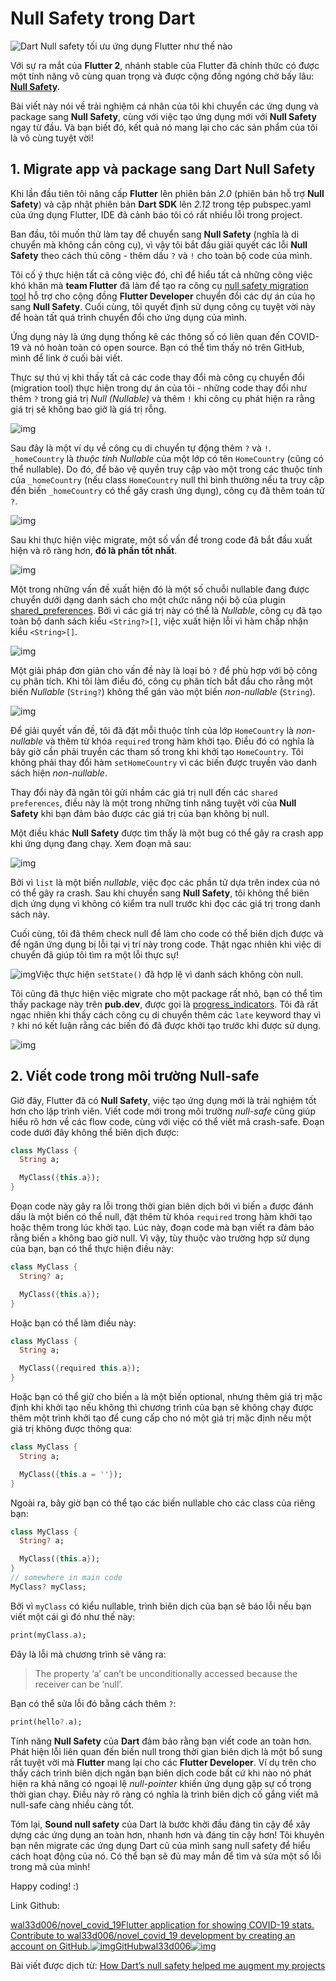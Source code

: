 # Null Safety trong Dart



![Dart Null safety tối ưu ứng dụng Flutter như thế nào](https://200lab-blog.imgix.net/2021/07/screenshot_1626352346.png?auto=format,compress&w=1500)

Với sự ra mắt của **Flutter 2**, nhánh stable của Flutter đã chính thức có được một tính năng vô cùng quan trọng và được cộng đồng ngóng chờ bấy lâu: [**Null Safety**](https://medium.com/dartlang/announcing-dart-null-safety-beta-87610fee6730)**.**

Bài viết này nói về trải nghiệm cá nhân của tôi khi chuyển các ứng dụng và package sang **Null Safety**, cùng với việc tạo ứng dụng mới với **Null Safety** ngay từ đầu. Và bạn biết đó, kết quả nó mang lại cho các sản phẩm của tôi là vô cùng tuyệt vời!

## 1. Migrate app và package sang Dart Null Safety

Khi lần đầu tiên tôi nâng cấp **Flutter** lên phiên bản *2.0* (phiên bản hỗ trợ **Null Safety**) và cập nhật phiên bản **Dart SDK** lên *2.12* trong tệp pubspec.yaml của ứng dụng Flutter, IDE đã cảnh báo tôi có rất nhiều lỗi trong project.

Ban đầu, tôi muốn thử làm tay để chuyển sang **Null Safety** (nghĩa là di chuyển mà không cần công cụ), vì vậy tôi bắt đầu giải quyết các lỗi **Null Safety** theo cách thủ công - thêm dấu `?` và `!` cho toàn bộ code của mình.

Tôi cố ý thực hiện tất cả công việc đó, chỉ để hiểu tất cả những công việc khó khăn mà **team Flutter** đã làm để tạo ra công cụ [null safety migration tool](https://dart.dev/null-safety/migration-guide#migration-tool) hỗ trợ cho cộng đồng **Flutter Developer** chuyển đổi các dự án của họ sang **Null Safety**. Cuối cùng, tôi quyết định sử dụng công cụ tuyệt vời này để hoàn tất quá trình chuyển đổi cho ứng dụng của mình.

Ứng dụng này là ứng dụng thống kê các thông số có liên quan đến COVID-19 và nó hoàn toàn có open source. Bạn có thể tìm thấy nó trên GitHub, mình để link ở cuối bài viết.

Thực sự thú vị khi thấy tất cả các code thay đổi mà công cụ chuyển đổi (migration tool) thực hiện trong dự án của tôi - những code thay đổi như thêm `?` trong giá trị *Null (Nullable)* và thêm `!` khi công cụ phát hiện ra rằng giá trị sẽ không bao giờ là giá trị rỗng.      

![img](https://200lab-blog.imgix.net/2021/07/image-212.png)

Sau đây là một ví dụ về công cụ di chuyển tự động thêm `?` và `!`.  `_homeCountry` là *thuộc tính Nullable* của một lớp có tên `HomeCountry` (cũng có thể nullable). Do đó, để bảo vệ quyền truy cập vào một trong các thuộc tính của `_homeCountry` (nếu class `HomeCountry` null thì bình thường nếu ta truy cập đến biến `_homeCountry` có thể gây crash ứng dụng), công cụ đã thêm toán tử `?`.‌‌       

![img](https://200lab-blog.imgix.net/2021/07/image-213.png)

Sau khi thực hiện việc migrate, một số vấn đề trong code đã bắt đầu xuất hiện và rõ ràng hơn, **đó là phần tốt nhất**.

![img](https://200lab-blog.imgix.net/2021/07/image-214.png)

Một trong những vấn đề xuất hiện đó là một số chuỗi nullable đang được chuyển dưới dạng danh sách cho một chức năng nội bộ của plugin [shared_preferences](https://pub.dev/packages/shared_preferences). Bởi vì các giá trị này có thể là *Nullable*, công cụ đã tạo toàn bộ danh sách kiểu `<String?>[]`, việc xuất hiện lỗi vì hàm chấp nhận kiểu `<String>[]`.

![img](https://200lab-blog.imgix.net/2021/07/image-215.png)

Một giải pháp đơn giản cho vấn đề này là loại bỏ `?` để phù hợp với bộ công cụ phân tích. Khi tôi làm điều đó, công cụ phân tích bắt đầu cho rằng một biến *Nullable* (`String?`) không thể gán vào một biến *non-nullable* (`String`).

![img](https://200lab-blog.imgix.net/2021/07/image-216.png)

Để giải quyết vấn đề, tôi đã đặt mỗi thuộc tính của lớp `HomeCountry` là *non-nullable* và thêm từ khóa `required` trong hàm khởi tạo. Điều đó có nghĩa là bây giờ cần phải truyền các tham số trong khi khởi tạo `HomeCountry`. Tôi không phải thay đổi hàm `setHomeCountry` vì các biến được truyền vào danh sách hiện *non-nullable*.

Thay đổi này đã ngăn tôi gửi nhầm các giá trị null đến các `shared preferences`, điều này là một trong những tính năng tuyệt vời của **Null Safety** khi bạn đảm bảo được các giá trị của bạn không bị null.

‌‌Một điều khác **Null Safety** được tìm thấy là một bug có thể gây ra crash app khi ứng dụng đang chạy. Xem đoạn mã sau:

![img](https://200lab-blog.imgix.net/2021/07/image-219.png)

Bởi vì `list` là một biến *nullable*, việc đọc các phần tử dựa trên index của nó có thể gây ra crash. Sau khi chuyển sang **Null Safety**, tôi không thể biên dịch ứng dụng vì không có kiểm tra null trước khi đọc các giá trị trong danh sách này.

Cuối cùng, tôi đã thêm check null để làm cho code có thể biên dịch được và để ngăn ứng dụng bị lỗi tại vị trí này trong code. Thật ngạc nhiên khi việc di chuyển đã giúp tôi tìm ra một lỗi thực sự!

![img](https://200lab-blog.imgix.net/2021/07/image-218.png)Việc thực hiện `setState()` đã hợp lệ vì danh sách không còn null.

Tôi cũng đã thực hiện việc migrate cho một package rất nhỏ, bạn có thể tìm thấy package này trên **pub.dev**, được gọi là [progress_indicators](https://pub.dev/packages/progress_indicators). Tôi đã rất ngạc nhiên khi thấy cách công cụ di chuyển thêm các `late` keyword thay vì `?` khi nó kết luận rằng các biến đó đã được khởi tạo trước khi được sử dụng.

![img](https://200lab-blog.imgix.net/2021/07/image-217.png)

## 2. Viết code trong môi trường Null-safe

Giờ đây, Flutter đã có **Null Safety**, việc tạo ứng dụng mới là trải nghiệm tốt hơn cho lập trình viên. Viết code mới trong môi trường *null-safe* cũng giúp hiểu rõ hơn về các flow code, cùng với việc có thể viết mã crash-safe. Đoạn code dưới đây không thể biên dịch được:

```dart
class MyClass {
  String a;

  MyClass({this.a});
}
```

Đoạn code này gây ra lỗi trong thời gian biên dịch bởi vì biến `a` được đánh dấu là một biến có thể null, đặt thêm từ khóa `required` trong hàm khởi tạo hoặc thêm trong lúc khởi tạo. Lúc này, đoạn code mà bạn viết ra đảm bảo rằng biến `a` không bao giờ null. Vì vậy, tùy thuộc vào trường hợp sử dụng của bạn, bạn có thể thực hiện điều này:

```dart
class MyClass {
  String? a;

  MyClass({this.a});
}
```

Hoặc bạn có thể làm điều này:

```dart
class MyClass {
  String a;

  MyClass({required this.a});
}
```

Hoặc bạn có thể giữ cho biến `a` là một biến optional, nhưng thêm giá trị mặc định khi khởi tạo nếu không thì chương trình của bạn sẽ không chạy được thêm một trình khởi tạo để cung cấp cho nó một giá trị mặc định nếu một giá trị không được thông qua:

```dart
class MyClass {
  String a;

  MyClass({this.a = ''});
}
```

Ngoài ra, bây giờ bạn có thể tạo các biến nullable cho các class của riêng bạn:

```dart
class MyClass {
  String? a;

  MyClass({this.a});
}
// somewhere in main code
MyClass? myClass;
```

Bởi vì `myClass` có kiểu nullable, trình biên dịch của bạn sẽ báo lỗi nếu bạn viết một cái gì đó như thế này:

```dart
print(myClass.a);
```

‌‌Đây là lỗi mà chương trình sẽ văng ra:

> The property ‘a’ can’t be unconditionally accessed because the receiver can be ‘null’.

Bạn có thể sửa lỗi đó bằng cách thêm `?`:

```dart
print(hello?.a);
```

Tính năng **Null Safety** của **Dart** đảm bảo rằng bạn viết code an toàn hơn. Phát hiện lỗi liên quan đến biến null trong thời gian biên dịch là một bổ sung  rất tuyệt vời mà **Flutter** mang lại cho các **Flutter Developer**. Ví dụ trên cho thấy cách trình biên dịch ngăn bạn biên dịch code bất cứ khi nào nó phát hiện ra khả năng có ngoại lệ *null-pointer* khiến ứng dụng gặp sự cố trong thời gian chạy. Điều này rõ ràng có nghĩa là trình biên dịch cố gắng viết mã null-safe càng nhiều càng tốt.

Tóm lại, **Sound null safety** của Dart là bước khởi đầu đáng tin cậy để xây dựng các ứng dụng an toàn hơn, nhanh hơn và đáng tin cậy hơn! Tôi khuyên bạn nên migrate các ứng dụng Dart cũ của mình sang null safety để hiểu cách hoạt động của nó. Có thể bạn sẽ đủ may mắn để tìm và sửa một số lỗi trong mã của mình!

Happy coding! :)

Link Github:

[wal33d006/novel_covid_19Flutter application for showing COVID-19 stats. Contribute to wal33d006/novel_covid_19 development by creating an account on GitHub.![img](https://github.githubassets.com/favicons/favicon.svg)GitHubwal33d006![img](https://opengraph.githubassets.com/53ae2a5004fc6b4ad2c08e22cdc0dfcb9be2467605c2b09f207999647d5e25cd/wal33d006/novel_covid_19)](https://github.com/wal33d006/novel_covid_19)

Bài viết được dịch từ: [How Dart’s null safety helped me augment my projects](https://medium.com/dartlang/how-darts-null-safety-helped-me-augment-my-projects-af58f8129cf)